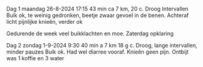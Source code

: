Dag 1 maandag 26-8-2024 17:15 43 min ca 7 km, 20 c. Droog
Intervallen
Buik ok, te weinig gedronken, beetje zwaar gevoel in de benen. 
Achteraf licht pijnlijke knieën, verder ok

Gedurende de week veel buikklachten en moe. Zaterdag opklaring 

Dag 2 zondag 1-9-2024 9:30 40 min  a 7 km 18 g c.
Droog, lange intervallen, minder pauzes
Buik ok. Had wel diarree vooraf.
Knieën geen pijn.
Ontbijt was 1 koffie en 3 water
